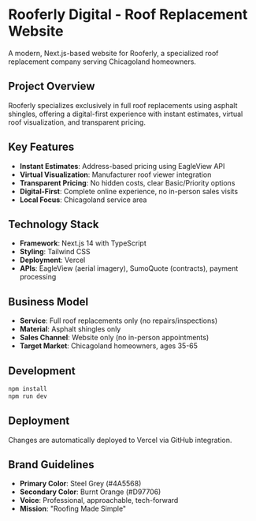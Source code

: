# Rooferly Digital - Roof Replacement Website

A modern, Next.js-based website for Rooferly, a specialized roof replacement company serving Chicagoland homeowners.

## Project Overview

Rooferly specializes exclusively in full roof replacements using asphalt shingles, offering a digital-first experience with instant estimates, virtual roof visualization, and transparent pricing.

## Key Features

- **Instant Estimates**: Address-based pricing using EagleView API
- **Virtual Visualization**: Manufacturer roof viewer integration
- **Transparent Pricing**: No hidden costs, clear Basic/Priority options
- **Digital-First**: Complete online experience, no in-person sales visits
- **Local Focus**: Chicagoland service area

## Technology Stack

- **Framework**: Next.js 14 with TypeScript
- **Styling**: Tailwind CSS
- **Deployment**: Vercel
- **APIs**: EagleView (aerial imagery), SumoQuote (contracts), payment processing

## Business Model

- **Service**: Full roof replacements only (no repairs/inspections)
- **Material**: Asphalt shingles only
- **Sales Channel**: Website only (no in-person appointments)
- **Target Market**: Chicagoland homeowners, ages 35-65

## Development

```bash
npm install
npm run dev
```

## Deployment

Changes are automatically deployed to Vercel via GitHub integration.

## Brand Guidelines

- **Primary Color**: Steel Grey (#4A5568)
- **Secondary Color**: Burnt Orange (#D97706)
- **Voice**: Professional, approachable, tech-forward
- **Mission**: "Roofing Made Simple"
